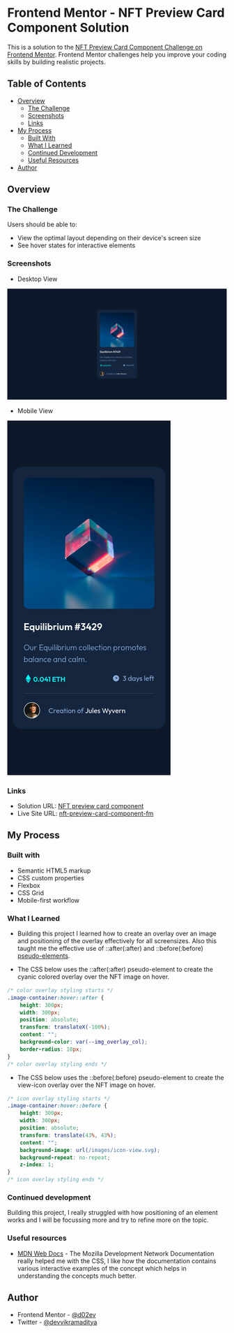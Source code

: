 # Frontend Mentor - NFT Preview Card Component Solution

This is a solution to the [NFT Preview Card Component Challenge on Frontend Mentor](https://www.frontendmentor.io/challenges/nft-preview-card-component-SbdUL_w0U). Frontend Mentor challenges help you improve your coding skills by building realistic projects.

## Table of Contents

- [Overview](#overview)
  - [The Challenge](#the-challenge)
  - [Screenshots](#screenshot)
  - [Links](#links)
- [My Process](#my-process)
  - [Built With](#built-with)
  - [What I Learned](#what-i-learned)
  - [Continued Development](#continued-development)
  - [Useful Resources](#useful-resources)
- [Author](#author)

## Overview

### The Challenge

Users should be able to:

- View the optimal layout depending on their device's screen size
- See hover states for interactive elements

### Screenshots

- Desktop View
  
![desktop view](./screenshot/desktop_ss.png)

- Mobile View

![mobile view](./screenshot/mobile_ss.png)

### Links

- Solution URL: [NFT preview card component](https://www.frontendmentor.io/solutions/nft-preview-card-component-PP6ZL4XmE)
- Live Site URL: [nft-preview-card-component-fm](https://nft-preview-card-component-fm.netlify.app/)

## My Process

### Built with

- Semantic HTML5 markup
- CSS custom properties
- Flexbox
- CSS Grid
- Mobile-first workflow

### What I Learned

- Building this project I learned how to create an overlay over an image and positioning of the overlay effectively for all screensizes. Also this taught me the effective use of ::after(:after) and ::before(:before) [pseudo-elements](https://developer.mozilla.org/en-US/docs/Web/CSS/Pseudo-elements).

- The CSS below uses the ::after(:after) pseudo-element to create the cyanic colored overlay over the NFT image on hover.

```css
/* color overlay styling starts */
.image-container:hover::after {
    height: 300px;
    width: 300px;
    position: absolute;
    transform: translateX(-100%);
    content: "";
    background-color: var(--img_overlay_col);
    border-radius: 10px;
}
/* color overlay styling ends */
```

- The CSS below uses the ::before(:before) pseudo-element to create the view-icon overlay over the NFT image on hover.

```css
/* icon overlay styling starts */
.image-container:hover::before {
    height: 300px;
    width: 300px;
    position: absolute;
    transform: translate(43%, 43%);
    content: "";
    background-image: url(/images/icon-view.svg);
    background-repeat: no-repeat;
    z-index: 1;
}
/* icon overlay styling ends */
```

### Continued development

Building this project, I really struggled with how positioning of an element works and I will be focussing more and try to refine more on the topic.

### Useful resources

- [MDN Web Docs](https://developer.mozilla.org/en-US/) - The Mozilla Development Network Documentation really helped me with the CSS, I like how the documentation contains various interactive examples of the concept which helps in understanding the concepts much better.

## Author

- Frontend Mentor - [@d02ev](https://www.frontendmentor.io/profile/d02ev)
- Twitter - [@devvikramaditya](https://www.twitter.com/devvikramaditya)

